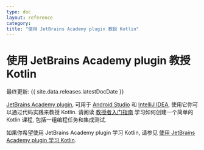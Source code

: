 ```yaml
---
type: doc
layout: reference
category:
title: "使用 JetBrains Academy plugin 教授 Kotlin"
---
```


# 使用 JetBrains Academy plugin 教授 Kotlin

最终更新: {{ site.data.releases.latestDocDate }}

[JetBrains Academy plugin](https://plugins.jetbrains.com/plugin/10081-jetbrains-academy), 可用于 
[Android Studio](https://developer.android.com/studio)
和
[IntelliJ IDEA](https://www.jetbrains.com/idea/),
使用它你可以通过代码实践来教授 Kotlin.
请阅读 [教授者入门指南](https://plugins.jetbrains.com/plugin/10081-jetbrains-academy/docs/educator-start-guide.html?section=Kotlin)
学习如何创建一个简单的 Kotlin 课程, 包括一组编程任务和集成测试.

如果你希望使用 JetBrains Academy plugin 学习 Kotlin, 请参见 [使用 JetBrains Academy plugin 学习 Kotlin](edu-tools-learner.html).

